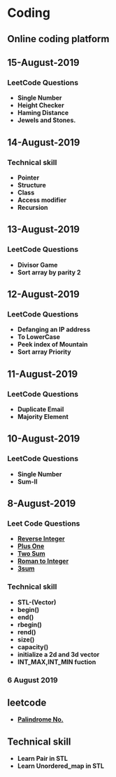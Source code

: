 # Coding
## Online coding platform
## 15-August-2019
### LeetCode Questions
- **Single Number**
- **Height Checker**
- **Haming Distance**
- **Jewels and Stones.**
## 14-August-2019
### Technical skill
- **Pointer**
- **Structure**
- **Class**
- **Access modifier**
- **Recursion**
## 13-August-2019
### LeetCode Questions
- **Divisor Game**
- **Sort array by parity 2**
## 12-August-2019
### LeetCode Questions
- **Defanging an IP address**
- **To LowerCase**
- **Peek index of Mountain**
- **Sort array Priority**
## 11-August-2019
### LeetCode Questions
- **Duplicate Email**
- **Majority Element**
## 10-August-2019
### LeetCode Questions
- **Single Number**
- **Sum-II**
## 8-August-2019
### Leet Code Questions
- **[Reverse Integer](https://leetcode.com/problems/reverse-integer/)**
- **[Plus One](https://leetcode.com/problems/plus-one/)**
- **[Two Sum](https://leetcode.com/problems/two-sum/)**
- **[Roman to Integer](https://leetcode.com/problems/roman-to-integer/)**
- **[3sum](https://leetcode.com/problems/3sum/)**

### Technical skill
- **STL-(Vector)**
- **begin()**
- **end()**
- **rbegin()**
- **rend()**
- **size()**
- **capacity()**
- **initialize a 2d and 3d vector**
- **INT_MAX,INT_MIN fuction**

### 6 August 2019
## leetcode
- **[Palindrome No.](https://leetcode.com/problems/palindrome-number/)**
## Technical skill  
 - **Learn Pair in STL**
 - **Learn Unordered_map in STL**

